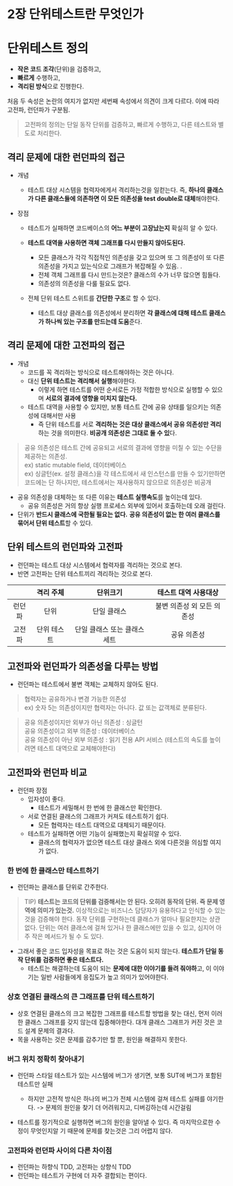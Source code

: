 # 2장 단위테스트란 무엇인가

# 단위테스트 정의

- **작은 코드 조각**(단위)을 검증하고,
- **빠르게** 수행하고,
- **격리된 방식**으로 진행한다.

처음 두 속성은 논란의 여지가 없지만 세번째 속성에서 의견이 크게 다르다. 이에 따라 고전파, 런던파가 구분됨.

> 고전파의 정의는 단일 동작 단위를 검증하고, 빠르게 수행하고, 다른 테스트와 별도로 처리한다.

## 격리 문제에 대한 런던파의 접근

- 개념

    - 테스트 대상 시스템을 협력자에게서 격리하는것을 일컫는다. 즉, **하나의 클래스가 다른 클래스들에 의존하면 이 모든 의존성을 test double로 대체**해야한다.

- 장점

    - 테스트가 실패하면 코드베이스의 **어느 부분이 고장났는지** 확실히 알 수 있다.
    - **테스트 대역을 사용하면 객체 그래프를 다시 만들지 않아도된다.** 
        - 모든 클래스가 각각 직접적인 의존성을 갖고 있으며 또 그 의존성이 또 다른 의존성을 가지고 있는식으로 그래프가 복잡해질 수 있음. .
        - 전체 객체 그래프를 다시 만드는것은? 클래스의 수가 너무 많으면 힘들다.
        - 의존성의 의존성을 다룰 필요도 없다.

    - 전체 단위 테스트 스위트를 **간단한 구조**로 할 수 있다.
        - 테스트 대상 클래스를 의존성에서 분리하면 **각 클래스에 대해 테스트 클래스가 하나씩 있는 구조를 만드는데 도움**준다.

## 격리 문제에 대한 고전파의 접근

- 개념
    - 코드를 꼭 격리하는 방식으로 테스트해야하는 것은 아니다.
    - 대신 **단위 테스트는 격리해서 실행**해야한다.
        - 이렇게 하면 테스트를 어떤 순서로든 가정 적합한 방식으로 실행할 수 있으며 **서로의 결과에 영향을 미치지 않는다.**
    - 테스트 대역을 사용할 수 있지만, 보통 테스트 간에 공유 상태를 일으키는 의존성에 대해서만 사용
        - 즉 단위 테스트를 서로 **격리하는 것은 대상 클래스에서 공유 의존성만 격리**하는 것을 의미한다. **비공개 의존성은 그대로 둘 수 있**다.

> 공유 의존성은 테스트 간에 공유되고 서로의 결과에 영향을 미칠 수 있는 수단을 제공하는 의존성.  
> ex) static mutable field, 데이터베이스  
> ex) 싱글턴(ex. 설정 클래스)을 각 테스트에서 새 인스턴스를 만들 수 있기만하면 코드에는 단 하나지만, 테스트에서는 재사용하지 않으므로 의존성은 비공개  	

- 공유 의존성을 대체하는 또 다른 이유는 **테스트 실행속도**를 높이는데 있다.
    - 공유 의존성은 거의 항상 실행 프로세스 외부에 있어서 호출하는데 오래 걸린다.
- 단위가 **반드시 클래스에 국한될 필요는 없다.** **공유 의존성이 없는 한 여러 클래스를 묶어서 단위 테스트**할 수 있다.

## 단위 테스트의 런던파와 고전파

- 런던파는 테스트 대상 시스템에서 협력자를 격리하는 것으로 본다.
- 반면 고전파는 단위 테스트끼리 격리하는 것으로 본다.

|        |  격리 주체  |           단위크기           |    테스트 대역 사용대상    |
| :----: | :---------: | :--------------------------: | :------------------------: |
| 런던파 |    단위     |         단일 클래스          | 불변 의존성 외 모든 의존성 |
| 고전파 | 단위 테스트 | 단일 클래스 또는 클래스 세트 |        공유 의존성         |

## 고전파와 런던파가 의존성을 다루는 방법

- 런던파는 테스트에서 불변 객체는 교체하지 않아도 된다.

> 협력자는 공유하거나 변경 가능한 의존성  
> ex) 숫자 5는 의존성이지만 협력자는 아니다. 값 또는 값객체로 분류된다.  

> 공유 의존성이지만 외부가 아닌 의존성 : 싱글턴  
> 공유 의존성이고 외부 의존성 : 데이터베이스  
> 공유 의존성이 아닌 외부 의존성 : 읽기 전용 API 서비스 (테스트의 속도를 높이려면 테스트 대역으로 교체해야한다)  

## 고전파와 런던파 비교

- 런던파 장점
    - 입자성이 좋다.
        - 테스트가 세밀해서 한 번에 한 클래스만 확인한다.
    - 서로 연결된 클래스의 그래프가 커져도 테스트하기 쉽다.
        - 모든 협력자는 테스트 대역으로 대체되기 때문이다.
    - 테스트가 실패하면 어떤 기능이 실패했는지 확실히알 수 있다.
        - 클래스의 협력자가 없으면 테스트 대상 클래스 외에 다른것을 의심할 여지가 없다.

### 한 번에 한 클래스만 테스트하기

- 런던파는 클래스를 단위로 간주한다.

> TIP) **테스트는 코드의 단위를 검증해서는 안 된다. 오히려 동작의 단위. 즉 문제 영역에 의미가 있는것.** 이상적으로는 비즈니스 담당자가 유용하다고 인식할 수 있는 것을 검증해야 한다. 동작 단위를 구현하는데 클래스가 얼마나 필요한지는 상관없다. 단위는 여러 클래스에 걸쳐 있거나 한 클래스에만 있을 수 있고, 심지어 아주 작은 메서드가 될 수 도 있다.

- 그래서 좋은 코드 입자성을 목표로 하는 것은 도움이 되지 않는다. **테스트가 단일 동작 단위를 검증하면 좋은 테스트다.**
    - 테스트는 해결하는데 도움이 되는 **문제에 대한 이야기를 들려 줘야하**고, 이 이야기는 일반 사람들에게 응집도가 높고 의미가 있어야한다.

### 상호 연결된 클래스의 큰 그래프를 단위 테스트하기

- 상호 연결된 클래스의 크고 복잡한 그래프를 테스트할 방법을 찾는 대신, 먼저 이러한 클래스 그래프를 갖지 않는데 집중해야한다. 대개 클래스 그래프가 커진 것은 코드 설계 문제의 결과다.
- 목을 사용하는 것은 문제를 감추기만 할 뿐, 원인을 해결하지 못한다.

### 버그 위치 정확히 찾아내기

- 런던파 스타일 테스트가 있는 시스템에 버그가 생기면, 보통 SUT에 버그가 포함된 테스트만 실패

    - 하지만 고전적 방식은 하나의 버그가 전체 시스템에 걸쳐 테스트 실패를 야기한다. -> 문제의 원인을 찾기 더 어려워지고, 디버깅하는데 시간걸림

- 테스트를 정기적으로 실행하면 버그의 원인을 알아낼 수 있다. 즉 마지막으로한 수정이 무엇인지알 기 때문에 문제를 찾는것은 그리 어렵지 않다.

### 고전파와 런던파 사이의 다른 차이점

- 런던파는 하향식 TDD, 고전파는 상향식 TDD
- 런던파는 테스트가 구현에 더 자주 결합되는 편이다.





